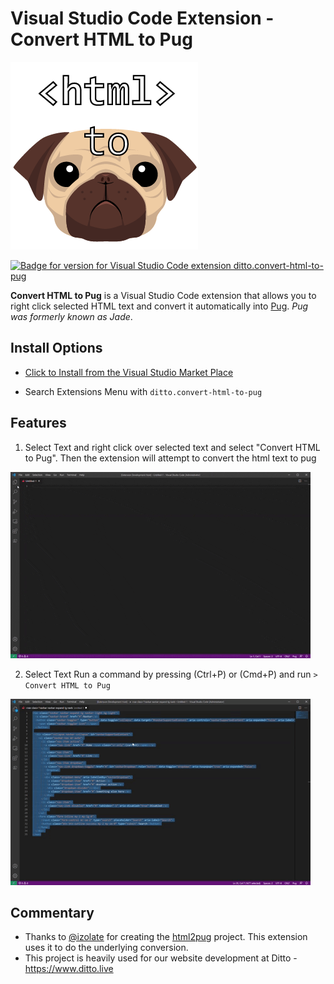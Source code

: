 # Visual Studio Code Extension - Convert HTML to Pug

![Logo](logo.png)

[![Badge for version for Visual Studio Code extension ditto.convert-html-to-pug](https://vsmarketplacebadge.apphb.com/version/ditto.convert-html-to-pug.svg)](https://marketplace.visualstudio.com/items?itemName=ditto.convert-html-to-puge)


__Convert HTML to Pug__ is a Visual Studio Code extension that allows you to right click selected HTML text and convert it automatically into [Pug](https://pugjs.org/api/getting-started.html). _Pug was formerly known as Jade_.

## Install Options

* [Click to Install from the Visual Studio Market Place](https://marketplace.visualstudio.com/items?itemName=ditto.convert-html-to-puge)

* Search Extensions Menu with `ditto.convert-html-to-pug`

## Features

1. Select Text and right click over selected text and select "Convert HTML to Pug". Then the extension will attempt to convert the html text to pug

![Demo](demo.gif)

2. Select Text Run a command by pressing (Ctrl+P) or (Cmd+P) and run `> Convert HTML to Pug`

![Demo](demo2.gif)

## Commentary

* Thanks to [@izolate](https://github.com/izolate) for creating the [html2pug](https://github.com/izolate/html2pug) project. This extension uses it to do the underlying conversion.
* This project is heavily used for our website development at Ditto - https://www.ditto.live